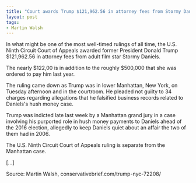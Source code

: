 ```yaml
---
title: "Court awards Trump $121,962.56 in attorney fees from Stormy Daniels"
layout: post
tags:
- Martin Walsh
---
```


In what might be one of the most well-timed rulings of all time, the U.S. Ninth Circuit Court of Appeals awarded former President Donald Trump $121,962.56 in attorney fees from adult film star Stormy Daniels.

The nearly $122,00 is in addition to the roughly $500,000 that she was ordered to pay him last year.

The ruling came down as Trump was in lower Manhattan, New York, on Tuesday afternoon and in the courtroom. He pleaded not guilty to 34 charges regarding allegations that he falsified business records related to Daniels's hush money case.

Trump was indicted late last week by a Manhattan grand jury in a case involving his purported role in hush money payments to Daniels ahead of the 2016 election, allegedly to keep Daniels quiet about an affair the two of them had in 2006.

The U.S. Ninth Circuit Court of Appeals ruling is separate from the Manhattan case.

[...]

Source: Martin Walsh, conservativebrief.com/trump-nyc-72208/
